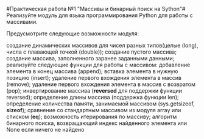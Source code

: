#Практическая работа №1 "Массивы и бинарный поиск на Sython"#
Реализуйте модуль для языка программирования Python для работы с массивами.

Предусмотрите следующие возможности модуля:

создание динамических массивов для чисел разных типов(целые (long), числа с плавающей точкой (double));
создание пустого массива;
создание массива, заполненного заранее заданными данными;
реализуйте следующие функции для работы с массивом:
добавление элемента в конец массива (append);
вставка элемента в нужную позицию (insert);
удаление первого вхождения элемента в массив (remove);
удаление первого вхождения элемента в массив с возвратом (pop);
инвертирование массива (__reversed__ для поддержки функции reversed);
определение длины массива (поддержка функции len);
определение количества памяти, занимаемой массивом (sys.getsizeof, __sizeof__);
сравнение со стандартным массивом из модуля array или списком (__eq__);
возможность итерирования по массиву;
алгоритм бинарного поиска, возвращающий индекс найденного элемента или None если ничего не найдено
